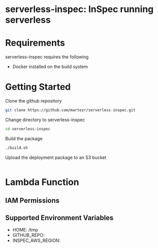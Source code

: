 # serverless-inspec: InSpec running serverless


# Requirements

serverless-inspec requires the following

* Docker installed on the build system

# Getting Started

Clone the github repository

```bash
git clone https://github.com/martezr/serverless-inspec.git
```

Change directory to serverless-inspec

```bash
cd serverless-inspec
```

Build the package

```bash
./build.sh
```

Upload the deployment package to an S3 bucket

```bash

```

# Lambda Function

## IAM Permissions



## Supported Environment Variables

* HOME: /tmp
* GITHUB_REPO:
* INSPEC_AWS_REGION:
